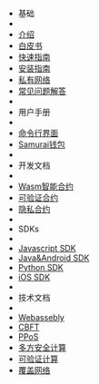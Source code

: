 - 基础
- 
- [介绍](zh-cn/[Chinese-Simplified]-介绍)
- [白皮书](zh-cn/[Chinese-Simplified]-白皮书)
- [快速指南](zh-cn/[Chinese-Simplified]-快速指南)
- [安装指南](zh-cn/[Chinese-Simplified]-安装指南)
- [私有网络](zh-cn/[Chinese-Simplified]-私有网络)
- [常见问题解答](zh-cn/[Chinese-Simplified]常见问题解答)
- 
- 用户手册
- 
- [命令行界面](zh-cn/[Chinese-Simplified]命令行界面)
- [Samurai钱包](zh-cn/[Chinese-Simplified]-Samurai-钱包)
- 
- 开发文档
- 
- [Wasm智能合约](zh-cn/[Chinese-Simplified]-Wasm合约开发指南)
- [可验证合约](zh-cn/[Chinese-Simplified]可验证合约)
- [隐私合约](zh-cn/[Chinese-Simplified]-隐私合约开发指南)
- 
- SDKs
- 
- [Javascript SDK](zh-cn/[Chinese-Simplified]-JS-SDK)
- [Java&Android SDK](zh-cn/[Chinese-Simplified]-Java-SDK)
- [Python SDK](zh-cn/[Chinese-Simplified]Python-SDK)
- [iOS SDK](zh-cn/[Chinese-Simplified]-Swift-SDK)
- 
- 技术文档
- 
- [Webassebly](zh-cn/_PlatON-WebAssembly)
- [CBFT](zh-cn/concurrent-bft/_Concurrent-BFT)
- [PPoS](zh-cn/platon-ppos/_Probabilistic-POS)
- [多方安全计算](zh-cn/[Chinese-Simplified]多方安全计算)
- [可验证计算](zh-cn/[Chinese-Simplified]可验证计算)
- [覆盖网络](zh-cn/[Chinese-Simplified]覆盖网络)
